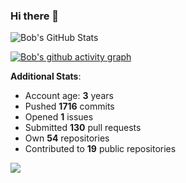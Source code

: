 ### Hi there 👋

![Bob's GitHub Stats](https://github-readme-stats.vercel.app/api?username=Bobthesoftwaredeveloper&show_icons=true&count_private=true&theme=react&hide=stars,prs,issues,contribs)

[![Bob's github activity graph](https://activity-graph.herokuapp.com/graph?username=BobTheSoftwareDeveloper&theme=react-dark)](https://github.com/ashutosh00710/github-readme-activity-graph)

**Additional Stats**:
- Account age: **3** years
- Pushed **1716** commits
- Opened **1** issues
- Submitted **130** pull requests
- Own **54** repositories
- Contributed to **19** public repositories

![](https://komarev.com/ghpvc/?username=BobTheSoftwareDeveloper)
